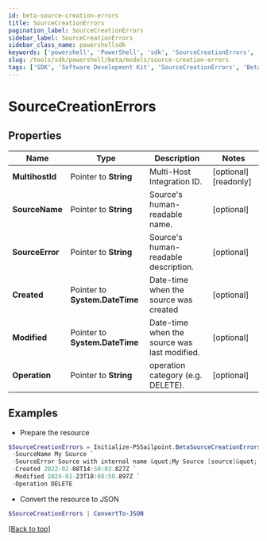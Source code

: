 ```yaml
---
id: beta-source-creation-errors
title: SourceCreationErrors
pagination_label: SourceCreationErrors
sidebar_label: SourceCreationErrors
sidebar_class_name: powershellsdk
keywords: ['powershell', 'PowerShell', 'sdk', 'SourceCreationErrors', 'BetaSourceCreationErrors'] 
slug: /tools/sdk/powershell/beta/models/source-creation-errors
tags: ['SDK', 'Software Development Kit', 'SourceCreationErrors', 'BetaSourceCreationErrors']
---
```



# SourceCreationErrors

## Properties

Name | Type | Description | Notes
------------ | ------------- | ------------- | -------------
**MultihostId** |  Pointer to **String** | Multi-Host Integration ID. | [optional] [readonly] 
**SourceName** |  Pointer to **String** | Source's human-readable name. | [optional] 
**SourceError** |  Pointer to **String** | Source's human-readable description. | [optional] 
**Created** |  Pointer to **System.DateTime** | Date-time when the source was created | [optional] 
**Modified** |  Pointer to **System.DateTime** | Date-time when the source was last modified. | [optional] 
**Operation** |  Pointer to **String** | operation category (e.g. DELETE). | [optional] 

## Examples

- Prepare the resource
```powershell
$SourceCreationErrors = Initialize-PSSailpoint.BetaSourceCreationErrors  -MultihostId 2c91808568c529c60168cca6f90c1324 `
 -SourceName My Source `
 -SourceError Source with internal name &quot;My Source [source]&quot; already exists. `
 -Created 2022-02-08T14:50:03.827Z `
 -Modified 2024-01-23T18:08:50.897Z `
 -Operation DELETE
```

- Convert the resource to JSON
```powershell
$SourceCreationErrors | ConvertTo-JSON
```


[[Back to top]](#) 

